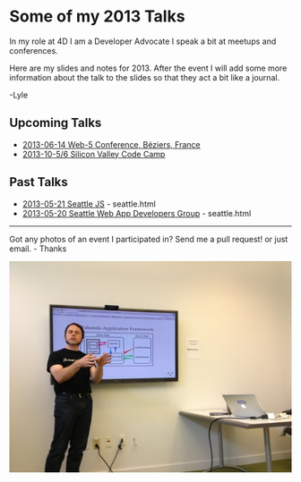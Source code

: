 # Some of my 2013 Talks

In my role at 4D I am a Developer Advocate I speak a bit at meetups and conferences.

Here are my slides and notes for 2013. After the event I will add some more information about the talk to the slides so that they act a bit like a journal.


-Lyle

## Upcoming Talks

* [2013-06-14 Web-5 Conference, Béziers, France](http://conf2013.web-5.org/speaker/lyle-troxell-get-the-server-side-out-of-the-way-with-wakanda/)
* [2013-10-5/6 Silicon Valley Code Camp](http://www.siliconvalley-codecamp.com/Presenter/2013/Session/Lyle-Troxell-10271)

## Past Talks

* [2013-05-21 Seattle JS](http://www.meetup.com/seattlejs/events/117660102/) - seattle.html
* [2013-05-20  Seattle Web App Developers Group](http://www.meetup.com/Seattle-Web-App-Developers-Group/events/115969082/) - seattle.html

---

Got any photos of an event I participated in? Send me a pull request! or just email. - Thanks

![Presenting at Seattle JS](photos//seattle/lyle_presenting_waf_600w.jpg "Lyle Troxell at Seattle JS")